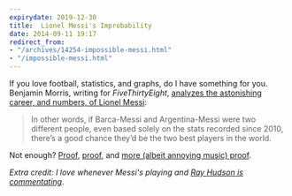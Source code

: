 ```yaml
---
expirydate: 2019-12-30
title:  Lionel Messi's Improbability
date: 2014-09-11 19:17
redirect_from:
- "/archives/14254-impossible-messi.html"
- "/impossible-messi.html"
---
```



If you love football, statistics, and graphs, do I have something for you. Benjamin Morris, writing for _FiveThirtyEight_, [analyzes the astonishing career, and numbers, of Lionel Messi](http://fivethirtyeight.com/features/lionel-messi-is-impossible/):

> In other words, if Barca-Messi and Argentina-Messi were two different people, even based solely on the stats recorded since 2010, there’s a good chance they’d be the two best players in the world.

Not enough? [Proof](http://www.youtube.com/watch?v=I0gS5CshUDE), [proof](http://www.youtube.com/watch?v=iiPaXx9flLk), and [more (albeit annoying music) proof](http://www.youtube.com/watch?v=4K9UmbqdBq8).

_Extra credit: I love whenever Messi's playing and [Ray Hudson is commentating](http://www.youtube.com/watch?v=9TQaxme_Sug)_.
